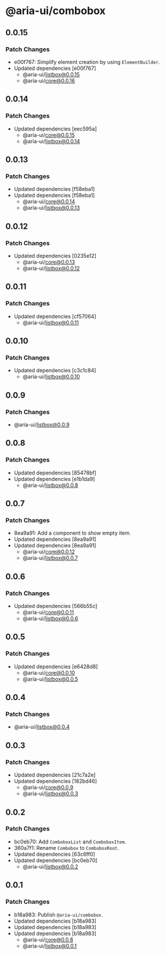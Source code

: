 # @aria-ui/combobox

## 0.0.15

### Patch Changes

- e00f767: Simplify element creation by using `ElementBuilder`.
- Updated dependencies [e00f767]
  - @aria-ui/listbox@0.0.15
  - @aria-ui/core@0.0.16

## 0.0.14

### Patch Changes

- Updated dependencies [eec595a]
  - @aria-ui/core@0.0.15
  - @aria-ui/listbox@0.0.14

## 0.0.13

### Patch Changes

- Updated dependencies [f58eba1]
- Updated dependencies [f58eba1]
  - @aria-ui/core@0.0.14
  - @aria-ui/listbox@0.0.13

## 0.0.12

### Patch Changes

- Updated dependencies [0235e12]
  - @aria-ui/core@0.0.13
  - @aria-ui/listbox@0.0.12

## 0.0.11

### Patch Changes

- Updated dependencies [cf57064]
  - @aria-ui/listbox@0.0.11

## 0.0.10

### Patch Changes

- Updated dependencies [c3c1c84]
  - @aria-ui/listbox@0.0.10

## 0.0.9

### Patch Changes

- @aria-ui/listbox@0.0.9

## 0.0.8

### Patch Changes

- Updated dependencies [85478bf]
- Updated dependencies [e1b1da9]
  - @aria-ui/listbox@0.0.8

## 0.0.7

### Patch Changes

- 8ea9a91: Add a component to show empty item.
- Updated dependencies [8ea9a91]
- Updated dependencies [8ea9a91]
  - @aria-ui/core@0.0.12
  - @aria-ui/listbox@0.0.7

## 0.0.6

### Patch Changes

- Updated dependencies [566b55c]
  - @aria-ui/core@0.0.11
  - @aria-ui/listbox@0.0.6

## 0.0.5

### Patch Changes

- Updated dependencies [e6428d8]
  - @aria-ui/core@0.0.10
  - @aria-ui/listbox@0.0.5

## 0.0.4

### Patch Changes

- @aria-ui/listbox@0.0.4

## 0.0.3

### Patch Changes

- Updated dependencies [21c7a2e]
- Updated dependencies [182bd46]
  - @aria-ui/core@0.0.9
  - @aria-ui/listbox@0.0.3

## 0.0.2

### Patch Changes

- bc0eb70: Add `ComboboxList` and `ComboboxItem`.
- 360a7f1: Rename `Combobox` to `ComboboxRoot`.
- Updated dependencies [63c6ff0]
- Updated dependencies [bc0eb70]
  - @aria-ui/listbox@0.0.2

## 0.0.1

### Patch Changes

- b18a983: Publish `@aria-ui/combobox`.
- Updated dependencies [b18a983]
- Updated dependencies [b18a983]
- Updated dependencies [b18a983]
  - @aria-ui/core@0.0.8
  - @aria-ui/listbox@0.0.1
